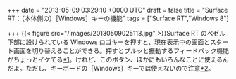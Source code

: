 
+++
date = "2013-05-09 03:29:10 +0000 UTC"
draft = false
title = "Surface RT：（本体側の）［Windows］キーの機能"
tags = ["Surface RT","Windows 8"]

+++
{{< figure src="/images/20130509025113.jpg"  >}}Surface RT のベゼル下部に設けられている Windows ロゴキーを押すと、現在表示中の画面とスタート画面を切り替えることができる。押すとブルッと振動するフィードバック機能がちょっとイケてる<a href="#f-8ed2ad4f" name="fn-8ed2ad4f" title="まぁ、最近のスマートフォンではおなじみだけど">*1</a>。けれど、このボタン、ほかにもいろんなことに使えるんだよ。ただし、キーボードの［Windows］キーでは使えないので注意<a href="#f-c274f27b" name="fn-c274f27b" title="本体側の［Windows］キーとキーボードの［Windows］キーは根本的に違うものだと思っておいた方がいいみたい">*2</a>。


